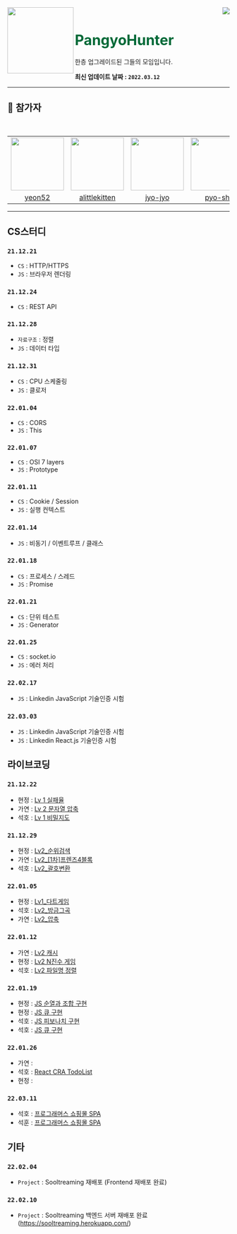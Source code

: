 <div>
  <img align="left" src="https://user-images.githubusercontent.com/14370441/147059429-eb855fb1-fd64-47af-b0d4-66e909b6ee3b.png" width="150"/>
  <div align="right">
    <a align="right" href="https://github.com/BoostUpStudy/Notice">
      <img src="https://hits.seeyoufarm.com/api/count/incr/badge.svg?url=https://github.com/BoostUpStudy/PangyoHunter&count_bg=%233D61C8&title_bg=%23555555&icon=&icon_color=%23E7E7E7&title=hits&edge_flat=false"/>
    </a>
    <h1 align="left">
      <font align="left" size="6" color="#006937"> PangyoHunter</font>
    </h1>
    <p align="left">
      한층 업그레이드된 그들의 모임입니다.
    </p>
  </div>
</div>

**최신 업데이트 날짜 : `2022.03.12`**

---
## 📖 참가자

<br>
<table align="center">
  <tr>
    <td>
      <a href="https://github.com/yeon52">
        <img src="https://avatars.githubusercontent.com/yeon52" width="120"/>
      </a>
    </td>
    <td>
      <a href="https://github.com/alittlekitten">
        <img src="https://avatars.githubusercontent.com/alittlekitten" width="120"/>
      </a>
    </td>
    <td>
      <a href="https://github.com/jyo-jyo">
        <img src="https://avatars.githubusercontent.com/jyo-jyo" width="120"/>
      </a>
    </td>
    <td>
      <a href="https://github.com/pyo-sh">
        <img src="https://avatars.githubusercontent.com/pyo-sh" width="120"/>
      </a>
    </td>
  </tr>
  <tr>
    <td align="center">
      <a href="https://github.com/yeon52">
        yeon52
      </a>
    </td>
    <td align="center">
      <a href="https://github.com/alittlekitten">
        alittlekitten
      </a>
    </td>
    <td align="center">
      <a href="https://github.com/jyo-jyo">
        jyo-jyo
      </a>
    </td>
    <td align="center">
      <a href="https://github.com/pyo-sh">
        pyo-sh
      </a>
    </td>
  </tr>
</table>

---
## CS스터디

### `21.12.21`

- `CS` : HTTP/HTTPS
- `JS` : 브라우저 렌더링

### `21.12.24`

- `CS` : REST API

### `21.12.28`

- `자료구조` : 정렬
- `JS` : 데이터 타입

### `21.12.31`

- `CS` : CPU 스케줄링
- `JS` : 클로저

### `22.01.04`

- `CS` : CORS
- `JS` : This

### `22.01.07`

- `CS` : OSI 7 layers
- `JS` : Prototype

### `22.01.11`

- `CS` : Cookie / Session
- `JS` : 실행 컨텍스트

### `22.01.14`

- `JS` : 비동기 / 이벤트루프 / 클래스

### `22.01.18`

- `CS` : 프로세스 / 스레드
- `JS` : Promise

### `22.01.21`

- `CS` : 단위 테스트
- `JS` : Generator

### `22.01.25`

- `CS` : socket.io
- `JS` : 에러 처리

### `22.02.17`

- `JS` : Linkedin JavaScript 기술인증 시험

### `22.03.03`

- `JS` : Linkedin JavaScript 기술인증 시험
- `JS` : Linkedin React.js 기술인증 시험


## 라이브코딩

### `21.12.22`

- 현정 : [Lv 1 실패율](https://github.com/BoostUpStudy/PangyoHunter/blob/main/LiveCoding/jyo-jyo/211222_Lv1_%EC%8B%A4%ED%8C%A8%EC%9C%A8.js)
- 가연 : [Lv 2 문자열 압축](https://github.com/BoostUpStudy/PangyoHunter/blob/main/LiveCoding/yeon52/211222_Lv2_%EB%AC%B8%EC%9E%90%EC%97%B4%EC%95%95%EC%B6%95.js)
- 석호 : [Lv 1 비밀지도](https://github.com/BoostUpStudy/PangyoHunter/blob/main/LiveCoding/alittlekitten/211222_Lv1_%EB%B9%84%EB%B0%80%EC%A7%80%EB%8F%84.js)

### `21.12.29`

- 현정 : [Lv2_순위검색](https://github.com/BoostUpStudy/PangyoHunter/blob/main/LiveCoding/jyo-jyo/211229_Lv2_%EC%88%9C%EC%9C%84%EA%B2%80%EC%83%89.js)
- 가연 : [Lv2_[1차]프렌즈4블록](https://github.com/BoostUpStudy/PangyoHunter/blob/main/LiveCoding/yeon52/211229_Lv2_%5B1%EC%B0%A8%5D%ED%94%84%EB%A0%8C%EC%A6%884%EB%B8%94%EB%A1%9D.py)
- 석호 : [Lv2_괄호변환](https://github.com/BoostUpStudy/PangyoHunter/blob/main/LiveCoding/alittlekitten/211229_Lv2_%EA%B4%84%ED%98%B8%EB%B3%80%ED%99%98.cpp)

### `22.01.05`

- 현정 : [Lv1_다트게임](https://github.com/BoostUpStudy/PangyoHunter/blob/main/LiveCoding/jyo-jyo/220105_Lv2_%5B1%EC%B0%A8%5D%EB%8B%A4%ED%8A%B8%EA%B2%8C%EC%9E%84.js)
- 석호 : [Lv2_방금그곡](https://github.com/BoostUpStudy/PangyoHunter/blob/main/LiveCoding/alittlekitten/220105_lv2_%EB%B0%A9%EA%B8%88%EA%B7%B8%EA%B3%A1.cpp)
- 가연 : [Lv2_압축](https://github.com/BoostUpStudy/PangyoHunter/blob/main/LiveCoding/yeon52/220105_Lv2_%5B3%EC%B0%A8%5D%EC%95%95%EC%B6%95.js)

### `22.01.12`

- 가연 : [Lv2 캐시](https://github.com/BoostUpStudy/PangyoHunter/blob/main/LiveCoding/yeon52/220113_Lv2_%5B1%EC%B0%A8%5D%EC%BA%90%EC%8B%9C.js)
- 현정 : [Lv2 N진수 게임](https://github.com/BoostUpStudy/PangyoHunter/blob/main/LiveCoding/jyo-jyo/220112_Lv2_%5B3%EC%B0%A8%5Dn%EB%B2%88%EC%A7%B8%20%EA%B2%8C%EC%9E%84.js)
- 석호 : [Lv2 파일명 정렬](https://github.com/BoostUpStudy/PangyoHunter/blob/main/LiveCoding/alittlekitten/220112_Lv2_%ED%8C%8C%EC%9D%BC%EB%AA%85%EC%A0%95%EB%A0%AC.js)

### `22.01.19`

- 현정 : [JS 순열과 조합 구현](https://github.com/BoostUpStudy/PangyoHunter/blob/main/LiveCoding/jyo-jyo/220119_%EC%88%9C%EC%97%B4%EA%B3%BC%20%EC%A1%B0%ED%95%A9.js)
- 현정 : [JS 큐 구현](https://github.com/BoostUpStudy/PangyoHunter/blob/main/LiveCoding/jyo-jyo/220119_queue.js)
- 석호 : [JS 피보나치 구현](https://github.com/BoostUpStudy/PangyoHunter/blob/main/LiveCoding/alittlekitten/220119_%ED%94%BC%EB%B3%B4%EB%82%98%EC%B9%98.js)
- 석호 : [JS 큐 구현](https://github.com/BoostUpStudy/PangyoHunter/blob/main/LiveCoding/alittlekitten/220119_%ED%81%90.js)

### `22.01.26`

- 가연 :
- 석호 : [React CRA TodoList](https://github.com/BoostUpStudy/PangyoHunter/tree/main/LiveCoding/alittlekitten/220126_todoList)
- 현정 :

### `22.03.11`

- 석호 : [프로그래머스 쇼핑몰 SPA]()
- 석훈 : [프로그래머스 쇼핑몰 SPA]()

## 기타

### `22.02.04`

- `Project` : Sooltreaming 재배포 (Frontend 재배포 완료)

### `22.02.10`

- `Project` : Sooltreaming 백엔드 서버 재배포 완료 (https://sooltreaming.herokuapp.com/)
